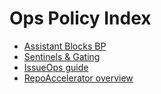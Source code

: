 <!-- status: stub; target: 150+ words -->
<!-- status: stub; target: 150+ words -->
<!-- status: stub; target: 150+ words -->
<!-- status: stub; target: 150+ words -->
<!-- status: stub; target: 150+ words -->
# Ops Policy Index

- [Assistant Blocks BP](./BP_ASSISTANT_BLOCKS.md)
- [Sentinels & Gating](./SENTINELS.md)
- [IssueOps guide](../../ISSUEOPS.md)
- [RepoAccelerator overview](../../REPOACCELERATOR.md)






